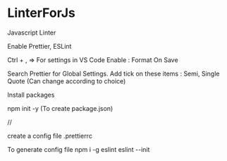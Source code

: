 # LinterForJs
Javascript Linter

Enable Prettier, ESLint

Ctrl + , => For settings in VS Code
    Enable : Format On Save

   Search Prettier for Global Settings.
        Add tick on these items : Semi, Single Quote (Can change according to choice)

Install packages

npm init -y (To create package.json)

//


create a config file 
    .prettierrc

To generate config file
    npm i -g eslint
        eslint --init